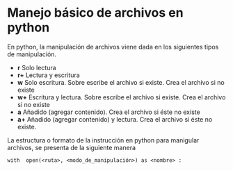 # Manejo básico de archivos en python
En python, la manipulación de archivos viene dada en los siguientes tipos de manipulación.

 - **r** Solo lectura
-   **r+**  Lectura y escritura
-   **w**  Solo escritura. Sobre escribe el archivo si existe. Crea el archivo si no existe
-   **w+**  Escritura y lectura. Sobre escribe el archivo si existe. Crea el archivo si no existe
-   **a**  Añadido (agregar contenido). Crea el archivo si éste no existe
-   **a+**  Añadido (agregar contenido) y lectura. Crea el archivo si éste no existe.

La estructura o formato de la instrucción en python para manigular archivos, se presenta de la siguiente manera

    with  open(<ruta>, <modo_de_manipulación>) as <nombre> :

<!--stackedit_data:
eyJoaXN0b3J5IjpbNjgwNjYwMTg1XX0=
-->